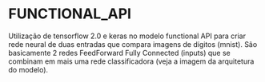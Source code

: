 # FUNCTIONAL_API
Utilização de tensorflow 2.0 e keras no modelo functional API para criar rede neural de duas entradas que compara imagens de dígitos (mnist).
São basicamente 2 redes FeedForward Fully Connected (inputs) que se combinam em mais uma rede classificadora (veja a imagem da arquitetura do modelo).

